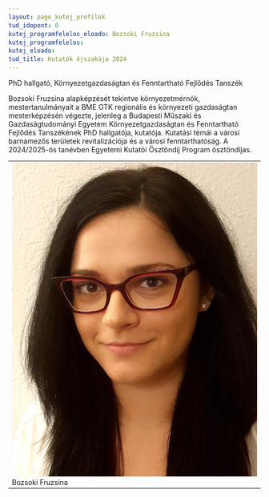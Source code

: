 ```yaml
---
layout: page_kutej_profilok
tud_idopont: 0
kutej_programfelelos_eloado: Bozsoki Fruzsina
kutej_programfelelos: 
kutej_eloado:
tud_title: Kutatók éjszakája 2024
---
```

PhD hallgató, Környezetgazdaságtan és Fenntartható Fejlődés Tanszék

Bozsoki Fruzsina alapképzését tekintve környezetmérnök, mestertanulmányait a BME GTK regionális és környezeti gazdaságtan mesterképzésén végezte, jelenleg a Budapesti Műszaki és Gazdaságtudományi Egyetem Környezetgazdaságtan és Fenntartható Fejlődés Tanszékének PhD hallgatója, kutatója. Kutatási témái a városi barnamezős területek revitalizációja és a városi fenntarthatóság. A 2024/2025-ös tanévben Egyetemi Kutatói Ösztöndíj Program ösztöndíjas.

 <table class="picture">
<tr>
<td>

<div class="gallery">
    <img src="images/Bozsoki_Fruzsina.jpg" max-width="250" max-height="200">
  <div class="desc">Bozsoki Fruzsina</div>
</div>

</td>
</tr>
</table>
